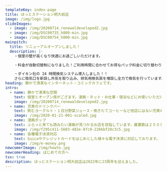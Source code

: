 ```yaml
---
templateKey: index-page
title: ほっとステーション明大前店
image: /img/logo.jpg
slideImages:
  - image: /img/20200714_renewaldeveloped2.jpg
  - image: /img/DSC00735_h800-min.jpg
  - image: /img/DSC00754_h800-min.jpg
mainpitch:
  title: リニューアルオープンしました！
  description: |-
    ・個室の壁が高くなり快適にお過ごしいただけます。

    ・料金が自動切替制になりました！ご利用時間に合わせてお得なパック料金に切り替わります！

    ・ダイキン社の 24 時間換気システム導入しました！！
    さらに吸気口を新設し外気を取り込み、排気用換気扇を増設し全力で換気を行っています。
heading: 静かで清潔なインターネット・コミックカフェです。
intro:
  - name: 静かで清潔な空間
    text: 個室とオープン席がござます。漫画・ネット・お仕事・宿泊などにお使いいただけます。
    image: /img/20200714_renewaldeveloped2.jpg
  - name: 充実のドリンクバー
    text: 飲むヨーグルト・１日分野菜ジュース・挽きたてコーヒーなど他店にはない充実のドリンクバーがございます。
    image: /img/2020-01-21-001-scaled.jpg
  - name: 漫画ポップ
    text: ふらっと来ても読みたい漫画が見つかるお店を目指しています。蔵書数は２５０００冊と大手にはかないませんが、店内マンガ棚にはたくさんのスタッフ手作りポップがあり、（多分）日本一漫画を勧めてくる漫画喫茶だと思います。
    image: /img/f295c411-5603-482e-8fc9-2266bf28c3c5.jpg
  - name: 各種電子決済対応
    text: Suicaやクレジットカードをはじめとした様々な電子決済に対応しております。
    image: /img/e-money.png
newcomerImage: /img/howto.jpg
newcomerHeading: はじめての方へ
tsx: true
description: ほっとステーション明大前店は2022年に23周年を迎えました。
---
```


